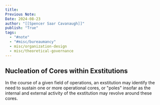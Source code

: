 ```yaml
---
title:
Previous Note:
Date: 2024-08-23
author: "[[Spencer Saar Cavanaugh]]"
publish: "True"
tags:
  - "#note"
  - "#misc/bureaumancy"
  - misc/organization-design
  - misc/theoretical-governance
---
```


## Nucleation of Cores within Exstitutions

In the course of a given field of operations, an exstitution may identify the need to sustain one or more operational cores, or "poles" insofar as the internal and external activity of the exstitution may revolve around these cores.
